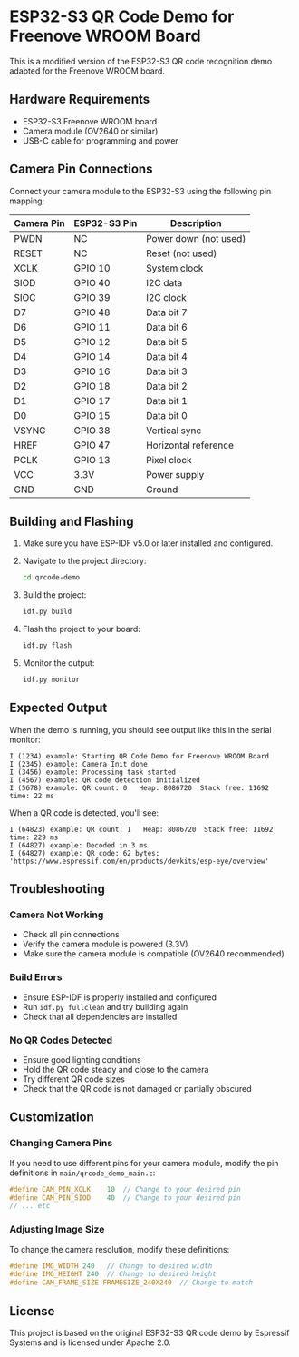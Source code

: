 # ESP32-S3 QR Code Demo for Freenove WROOM Board

This is a modified version of the ESP32-S3 QR code recognition demo adapted for the Freenove WROOM board.

## Hardware Requirements

- ESP32-S3 Freenove WROOM board
- Camera module (OV2640 or similar)
- USB-C cable for programming and power

## Camera Pin Connections

Connect your camera module to the ESP32-S3 using the following pin mapping:

| Camera Pin | ESP32-S3 Pin | Description |
|------------|--------------|-------------|
| PWDN       | NC           | Power down (not used) |
| RESET      | NC           | Reset (not used) |
| XCLK       | GPIO 10      | System clock |
| SIOD       | GPIO 40      | I2C data |
| SIOC       | GPIO 39      | I2C clock |
| D7         | GPIO 48      | Data bit 7 |
| D6         | GPIO 11      | Data bit 6 |
| D5         | GPIO 12      | Data bit 5 |
| D4         | GPIO 14      | Data bit 4 |
| D3         | GPIO 16      | Data bit 3 |
| D2         | GPIO 18      | Data bit 2 |
| D1         | GPIO 17      | Data bit 1 |
| D0         | GPIO 15      | Data bit 0 |
| VSYNC      | GPIO 38      | Vertical sync |
| HREF       | GPIO 47      | Horizontal reference |
| PCLK       | GPIO 13      | Pixel clock |
| VCC        | 3.3V         | Power supply |
| GND        | GND          | Ground |

## Building and Flashing

1. Make sure you have ESP-IDF v5.0 or later installed and configured.

2. Navigate to the project directory:
   ```bash
   cd qrcode-demo
   ```

3. Build the project:
   ```bash
   idf.py build
   ```

4. Flash the project to your board:
   ```bash
   idf.py flash
   ```

5. Monitor the output:
   ```bash
   idf.py monitor
   ```

## Expected Output

When the demo is running, you should see output like this in the serial monitor:

```
I (1234) example: Starting QR Code Demo for Freenove WROOM Board
I (2345) example: Camera Init done
I (3456) example: Processing task started
I (4567) example: QR code detection initialized
I (5678) example: QR count: 0   Heap: 8086720  Stack free: 11692  time: 22 ms
```

When a QR code is detected, you'll see:

```
I (64823) example: QR count: 1   Heap: 8086720  Stack free: 11692  time: 229 ms
I (64827) example: Decoded in 3 ms
I (64827) example: QR code: 62 bytes: 'https://www.espressif.com/en/products/devkits/esp-eye/overview'
```

## Troubleshooting

### Camera Not Working
- Check all pin connections
- Verify the camera module is powered (3.3V)
- Make sure the camera module is compatible (OV2640 recommended)

### Build Errors
- Ensure ESP-IDF is properly installed and configured
- Run `idf.py fullclean` and try building again
- Check that all dependencies are installed

### No QR Codes Detected
- Ensure good lighting conditions
- Hold the QR code steady and close to the camera
- Try different QR code sizes
- Check that the QR code is not damaged or partially obscured

## Customization

### Changing Camera Pins
If you need to use different pins for your camera module, modify the pin definitions in `main/qrcode_demo_main.c`:

```c
#define CAM_PIN_XCLK    10  // Change to your desired pin
#define CAM_PIN_SIOD    40  // Change to your desired pin
// ... etc
```

### Adjusting Image Size
To change the camera resolution, modify these definitions:

```c
#define IMG_WIDTH 240   // Change to desired width
#define IMG_HEIGHT 240  // Change to desired height
#define CAM_FRAME_SIZE FRAMESIZE_240X240  // Change to match
```

## License

This project is based on the original ESP32-S3 QR code demo by Espressif Systems and is licensed under Apache 2.0. 